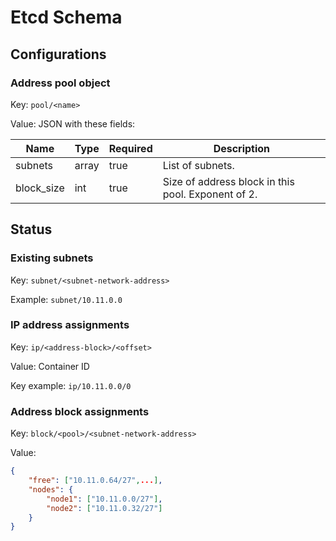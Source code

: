 Etcd Schema
===========

Configurations
--------------

### Address pool object

Key: `pool/<name>`

Value: JSON with these fields:

Name       | Type  | Required | Description
---------- | ----- | -------- | -----------
subnets    | array | true     | List of subnets.
block_size | int   | true     | Size of address block in this pool. Exponent of 2.

Status
------

### Existing subnets

Key: `subnet/<subnet-network-address>`

Example: `subnet/10.11.0.0`

### IP address assignments

Key: `ip/<address-block>/<offset>`

Value: Container ID

Key example: `ip/10.11.0.0/0`

### Address block assignments

Key: `block/<pool>/<subnet-network-address>`

Value:

```json
{
    "free": ["10.11.0.64/27",...],
    "nodes": {
        "node1": ["10.11.0.0/27"],
        "node2": ["10.11.0.32/27"]
    }
}
```
